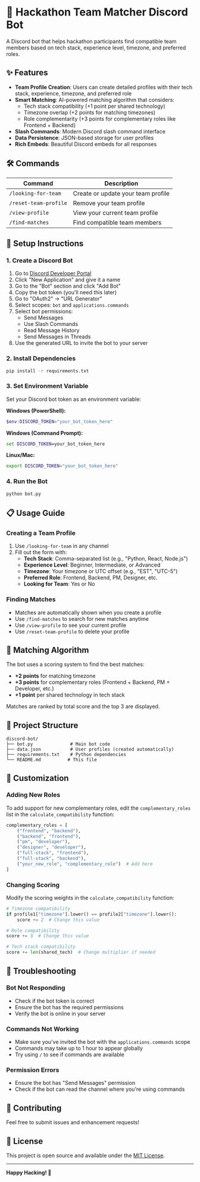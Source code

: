# 🤝 Hackathon Team Matcher Discord Bot

A Discord bot that helps hackathon participants find compatible team members based on tech stack, experience level, timezone, and preferred roles.

## ✨ Features

- **Team Profile Creation**: Users can create detailed profiles with their tech stack, experience, timezone, and preferred role
- **Smart Matching**: AI-powered matching algorithm that considers:
  - Tech stack compatibility (+1 point per shared technology)
  - Timezone overlap (+2 points for matching timezones)
  - Role complementarity (+3 points for complementary roles like Frontend + Backend)
- **Slash Commands**: Modern Discord slash command interface
- **Data Persistence**: JSON-based storage for user profiles
- **Rich Embeds**: Beautiful Discord embeds for all responses

## 🛠️ Commands

| Command | Description |
|---------|-------------|
| `/looking-for-team` | Create or update your team profile |
| `/reset-team-profile` | Remove your team profile |
| `/view-profile` | View your current team profile |
| `/find-matches` | Find compatible team members |

## 🚀 Setup Instructions

### 1. Create a Discord Bot

1. Go to [Discord Developer Portal](https://discord.com/developers/applications)
2. Click "New Application" and give it a name
3. Go to the "Bot" section and click "Add Bot"
4. Copy the bot token (you'll need this later)
5. Go to "OAuth2" → "URL Generator"
6. Select scopes: `bot` and `applications.commands`
7. Select bot permissions:
   - Send Messages
   - Use Slash Commands
   - Read Message History
   - Send Messages in Threads
8. Use the generated URL to invite the bot to your server

### 2. Install Dependencies

```bash
pip install -r requirements.txt
```

### 3. Set Environment Variable

Set your Discord bot token as an environment variable:

**Windows (PowerShell):**
```powershell
$env:DISCORD_TOKEN="your_bot_token_here"
```

**Windows (Command Prompt):**
```cmd
set DISCORD_TOKEN=your_bot_token_here
```

**Linux/Mac:**
```bash
export DISCORD_TOKEN="your_bot_token_here"
```

### 4. Run the Bot

```bash
python bot.py
```

## 📋 Usage Guide

### Creating a Team Profile

1. Use `/looking-for-team` in any channel
2. Fill out the form with:
   - **Tech Stack**: Comma-separated list (e.g., "Python, React, Node.js")
   - **Experience Level**: Beginner, Intermediate, or Advanced
   - **Timezone**: Your timezone or UTC offset (e.g., "EST", "UTC-5")
   - **Preferred Role**: Frontend, Backend, PM, Designer, etc.
   - **Looking for Team**: Yes or No

### Finding Matches

- Matches are automatically shown when you create a profile
- Use `/find-matches` to search for new matches anytime
- Use `/view-profile` to see your current profile
- Use `/reset-team-profile` to delete your profile

## 🎯 Matching Algorithm

The bot uses a scoring system to find the best matches:

- **+2 points** for matching timezone
- **+3 points** for complementary roles (Frontend + Backend, PM + Developer, etc.)
- **+1 point** per shared technology in tech stack

Matches are ranked by total score and the top 3 are displayed.

## 📁 Project Structure

```
discord-bot/
├── bot.py              # Main bot code
├── data.json           # User profiles (created automatically)
├── requirements.txt    # Python dependencies
└── README.md          # This file
```

## 🔧 Customization

### Adding New Roles

To add support for new complementary roles, edit the `complementary_roles` list in the `calculate_compatibility` function:

```python
complementary_roles = [
    ("frontend", "backend"),
    ("backend", "frontend"),
    ("pm", "developer"),
    ("designer", "developer"),
    ("full-stack", "frontend"),
    ("full-stack", "backend"),
    ("your_new_role", "complementary_role")  # Add here
]
```

### Changing Scoring

Modify the scoring weights in the `calculate_compatibility` function:

```python
# Timezone compatibility
if profile1["timezone"].lower() == profile2["timezone"].lower():
    score += 2  # Change this value

# Role compatibility
score += 3  # Change this value

# Tech stack compatibility
score += len(shared_tech)  # Change multiplier if needed
```

## 🐛 Troubleshooting

### Bot Not Responding
- Check if the bot token is correct
- Ensure the bot has the required permissions
- Verify the bot is online in your server

### Commands Not Working
- Make sure you've invited the bot with the `applications.commands` scope
- Commands may take up to 1 hour to appear globally
- Try using `/` to see if commands are available

### Permission Errors
- Ensure the bot has "Send Messages" permission
- Check if the bot can read the channel where you're using commands

## 🤝 Contributing

Feel free to submit issues and enhancement requests!

## 📄 License

This project is open source and available under the [MIT License](LICENSE).

---

**Happy Hacking! 🚀** 